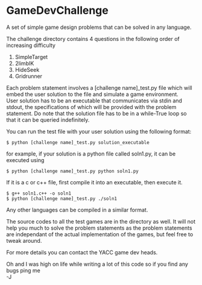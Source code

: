 # GameDevChallenge
A set of simple game design problems that can be solved in any language.

The challenge directory contains 4 questions in the following order of increasing difficulty
1. SimpleTarget
2. 2limbIK
3. HideSeek
4. Gridrunner

Each problem statement involves a [challenge name]_test.py file which will embed the user solution to the file and simulate a game environment. \
User solution has to be an executable that communicates via stdin and stdout, the specifications of which will be provided with the problem statement. Do note that the solution file has to be in a while-True loop so that it can be queried indefinitely.

You can run the test file with your user solution using the following format:
```
$ python [challenge name]_test.py solution_executable
```

for example, if your solution is a python file called soln1.py, it can be executed using
```
$ python [challenge name]_test.py python soln1.py
```

If it is a c or c++ file, first compile it into an executable, then execute it.
```
$ g++ soln1.c++ -o soln1
$ python [challenge name]_test.py ./soln1
```

Any other languages can be compiled in a similar format.

The source codes to all the test games are in the directory as well. It will not help you much to solve the problem statements as the problem statements are independant of the actual implementation of the games, but feel free to tweak around.

For more details you can contact the YACC game dev heads.

Oh and I was high on life while writing a lot of this code so if you find any bugs ping me \
    -J